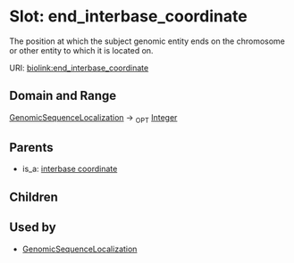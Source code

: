 
# Slot: end_interbase_coordinate


The position at which the subject genomic entity ends on the chromosome or other entity to which it is located on.

URI: [biolink:end_interbase_coordinate](https://w3id.org/biolink/vocab/end_interbase_coordinate)


## Domain and Range

[GenomicSequenceLocalization](GenomicSequenceLocalization.md) ->  <sub>OPT</sub>
 [Integer](types/Integer.md)

## Parents

 *  is_a: [interbase coordinate](interbase_coordinate.md)

## Children


## Used by

 * [GenomicSequenceLocalization](GenomicSequenceLocalization.md)
